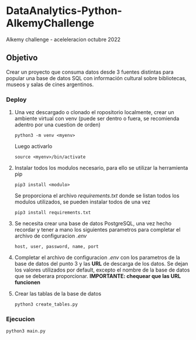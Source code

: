 # DataAnalytics-Python-AlkemyChallenge
Alkemy challenge - aceleleracion octubre 2022

## Objetivo

Crear un proyecto que consuma datos desde 3 fuentes distintas para popular una base de datos SQL con información cultural
sobre bibliotecas, museos y salas de cines argentinos.

### Deploy

1) Una vez descargado o clonado el ropositorio localmente, crear un ambiente virtual con venv (puede ser dentro o fuera, se recomienda adentro por una cuestion de orden)

    `python3 -m venv <myenv>`
  
   Luego activarlo
  
    `source <myenv>/bin/activate`
    
  
 2) Instalar todos los modulos necesario, para ello se utilizar la herramienta pip
  
    `pip3 install <modulo>`
  
    Se proporciona el archivo *requirements.txt* donde se listan todos los modulos utilizados, se pueden instalar todos de una vez 
  
    `pip3 install requirements.txt`
    
  
 3) Se necesita crear una base de datos PostgreSQL, una vez hecho recordar y tener a mano los siguientes parametros para completar el archivo de configuracion *.env*
  
      `host, user, password, name, port`
      
  
 4) Completar el archivo de configuracion *.env* con los parametros de la base de datos del punto 3 y las **URL** de descarga de los datos. Se dejan los valores utilizados por default, excepto el nombre de la base de datos que se deberara proporcionar. **IMPORTANTE: chequear que las URL funcionen**
  
  
 5) Crear las tablas de la base de datos
  
    `python3 create_tables.py`
  
  
### Ejecucion
  
   `python3 main.py`
  
